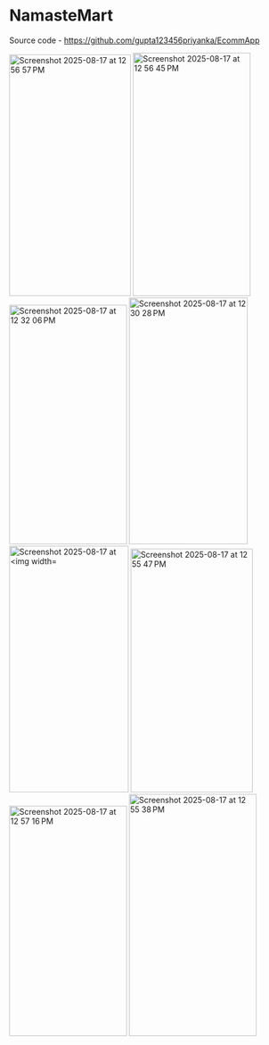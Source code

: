 # NamasteMart
Source code - https://github.com/gupta123456priyanka/EcommApp

<img width="218" height="433" alt="Screenshot 2025-08-17 at 12 56 57 PM" src="https://github.com/user-attachments/assets/98838bf9-ba30-488d-8bb0-3fefeb9f0ed3" />
<img width="211" height="436" alt="Screenshot 2025-08-17 at 12 56 45 PM" src="https://github.com/user-attachments/assets/c864b74a-1b56-4f24-b3e6-edddf931efd3" />
<img width="211" height="429" alt="Screenshot 2025-08-17 at 12 32 06 PM" src="https://github.com/user-attachments/assets/47c7df52-3258-4098-8cb7-a8c801d26caf" />
<img width="213" height="442" alt="Screenshot 2025-08-17 at 12 30 28 PM" src="https://github.com/user-attachments/assets/2f89ca58-da68-4bec-a5c7-7d08b37c5d3f" />
<img width="214" height="442" alt="Screenshot 2025-08-17 at <img width="225" height="186" alt="Screenshot 2025-08-17 at 12 56 27 PM" src="https://github.com/user-attachments/assets/eb5e4075-fce8-4eb8-aa27-77b7b9dba3b6" />
<img width="219" height="437" alt="Screenshot 2025-08-17 at 12 55 47 PM" src="https://github.com/user-attachments/assets/957983bb-8dcb-41b3-8850-0e99d45bed6c" />
<img width="211" height="413" alt="Screenshot 2025-08-17 at 12 57 16 PM" src="https://github.com/user-attachments/assets/a98a9d34-9e7e-4027-be41-8ce0701e8243" />
<img width="229" height="434" alt="Screenshot 2025-08-17 at 12 55 38 PM" src="https://github.com/user-attachments/assets/1c43ae52-c1a2-4c24-8573-ee13e7421832" /> 

